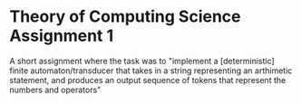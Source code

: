 <h1>Theory of Computing Science Assignment 1</h1>
A short assignment where the task was to "implement a [deterministic] finite automaton/transducer that takes in a string representing an arthimetic statement, and produces an output sequence of tokens that represent the numbers and operators"
